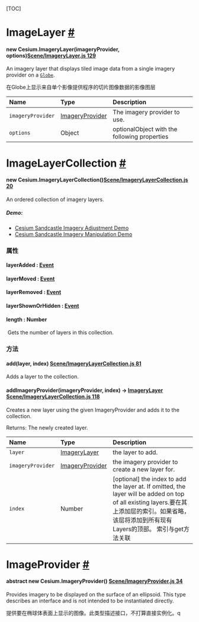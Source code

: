 [TOC]

# ImageLayer [#](https://cesium.com/learn/cesiumjs/ref-doc/ImageryLayer.html?classFilter=image)

#### new Cesium.ImageryLayer(imageryProvider, options)[Scene/ImageryLayer.js 129](https://github.com/CesiumGS/cesium/blob/1.83/Source/Scene/ImageryLayer.js#L129)

An imagery layer that displays tiled image data from a single imagery provider on a [`Globe`](https://cesium.com/learn/cesiumjs/ref-doc/Globe.html).

在Globe上显示来自单个影像提供程序的切片图像数据的影像图层

| Name              | Type                                                         | Description                                  |
| :---------------- | :----------------------------------------------------------- | :------------------------------------------- |
| `imageryProvider` | [ImageryProvider](https://cesium.com/learn/cesiumjs/ref-doc/ImageryProvider.html) | The imagery provider to use.                 |
| `options`         | Object                                                       | optionalObject with the following properties |

# ImageLayerCollection [#](https://cesium.com/learn/cesiumjs/ref-doc/ImageryLayerCollection.html?classFilter=image)

#### new Cesium.ImageryLayerCollection()[Scene/ImageryLayerCollection.js 20](https://github.com/CesiumGS/cesium/blob/1.83/Source/Scene/ImageryLayerCollection.js#L20)

An ordered collection of imagery layers.

##### Demo:

- [Cesium Sandcastle Imagery Adjustment Demo](https://sandcastle.cesium.com/index.html?src=Imagery%20Adjustment.html)
- [Cesium Sandcastle Imagery Manipulation Demo](https://sandcastle.cesium.com/index.html?src=Imagery%20Layers%20Manipulation.html)

### 属性

#### layerAdded : [Event](https://cesium.com/learn/cesiumjs/ref-doc/Event.html)

#### layerMoved : [Event](https://cesium.com/learn/cesiumjs/ref-doc/Event.html)

#### layerRemoved : [Event](https://cesium.com/learn/cesiumjs/ref-doc/Event.html)

#### layerShownOrHidden : [Event](https://cesium.com/learn/cesiumjs/ref-doc/Event.html)

#### length : Number

​	Gets the number of layers in this collection.

### 方法

#### add(layer, index)  [Scene/ImageryLayerCollection.js 81](https://github.com/CesiumGS/cesium/blob/1.83/Source/Scene/ImageryLayerCollection.js#L81)

Adds a layer to the collection.



#### addImageryProvider(imageryProvider, index) → [ImageryLayer](https://cesium.com/learn/cesiumjs/ref-doc/ImageryLayer.html) [Scene/ImageryLayerCollection.js 118](https://github.com/CesiumGS/cesium/blob/1.83/Source/Scene/ImageryLayerCollection.js#L118)

Creates a new layer using the given ImageryProvider and adds it to the collection. 

Returns: The newly created layer.

| Name              | Type                                                         | Description                                                  |
| :---------------- | :----------------------------------------------------------- | :----------------------------------------------------------- |
| `layer`           | [ImageryLayer](https://cesium.com/learn/cesiumjs/ref-doc/ImageryLayer.html) | the layer to add.                                            |
| `imageryProvider` | [ImageryProvider](https://cesium.com/learn/cesiumjs/ref-doc/ImageryProvider.html) | the imagery provider to create a new layer for.              |
| `index`           | Number                                                       | [optional] the index to add the layer at. If omitted, the layer will be added on top of all existing layers.要在其上添加层的索引。如果省略，该层将添加到所有现有Layers的顶部。 索引与get方法关联 |

# ImageProvider [#](https://cesium.com/learn/cesiumjs/ref-doc/ImageryLayer.html?classFilter=image)

#### abstract new Cesium.ImageryProvider() [Scene/ImageryProvider.js 34](https://github.com/CesiumGS/cesium/blob/1.83/Source/Scene/ImageryProvider.js#L34)

Provides imagery to be displayed on the surface of an ellipsoid. This type describes an interface and is not intended to be instantiated directly.

提供要在椭球体表面上显示的图像。此类型描述接口，不打算直接实例化。q